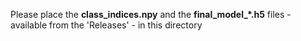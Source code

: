 Please place the **class_indices.npy** and the **final_model_\*.h5** files - available from the 'Releases' - in this directory 